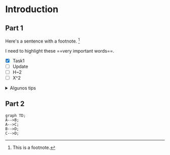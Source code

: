 Introduction
===================

Part 1
-------------------

Here's a sentence with a footnote. [^1]

I need to highlight these ==very important words==.

- [x] Task1
- [ ] Update
- [ ] H~2
- [ ] X^2

[^1]: This is a footnote.

<details>
  <summary>Algunos tips</summary>
  No hay tips.
</details>

Part 2
-------------------

```mermaid
graph TD;
A-->B;
A-->C;
B-->D;
C-->D;
```
